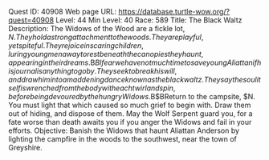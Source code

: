 Quest ID: 40908
Web page URL: https://database.turtle-wow.org/?quest=40908
Level: 44
Min Level: 40
Race: 589
Title: The Black Waltz
Description: The Widows of the Wood are a fickle lot, $N. They hold a strong attachment to the woods. They are playful, yet spiteful. They rejoice in scaring children, luring young men away to rest beneath the canopies they haunt, appearing in their dreams.$B$BI fear we have not much time to save young Aliattan if his journal is anything to go by. They seek to break his will, and draw him into a maddening dance known as the black waltz. They say the soul itself is wrenched from the body with each twirl and spin, before being devoured by the hungry Widows.$B$BReturn to the campsite, $N. You must light that which caused so much grief to begin with. Draw them out of hiding, and dispose of them. May the Wolf Serpent guard you, for a fate worse than death awaits you if you anger the Widows and fail in your efforts.
Objective: Banish the Widows that haunt Aliattan Anderson by lighting the campfire in the woods to the southwest, near the town of Greyshire.
